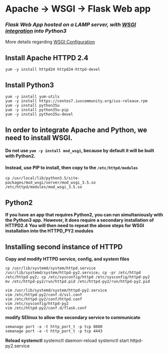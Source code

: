 # Apache -> WSGI -> Flask Web app
### *Flask Web App hosted on a LAMP server, with [WSGI integration](https://pypi.org/project/mod_wsgi/) into Python3*

More details regarding [WSGI Configuration](https://modwsgi.readthedocs.io/en/develop/configuration.html)
## Install Apache HTTPD 2.4 
```
yum -y install httpd24 httpd24-httpd-devel
```
## Install Python3
```
yum -y install yum-utils
yum -y install https://centos7.iuscommunity.org/ius-release.rpm
yum -y install python35u
yum -y install python35u-pip
yum -y install python35u-devel
```
## In order to integrate Apache and Python, we need to install WSGI.
#### Do not use ```yum -y install mod_wsgi```, because by default it will be built with Python2.
#### Instead, use PIP to install, then copy to the ```/etc/httpd/modules```
```
cp /usr/local/lib/python3.5/site-packages/mod_wsgi/server/mod_wsgi_3.5.so /etc/httpd/modules/mod_wsgi_3.5.so
```

## Python2
**If you have an app that requires Python2, you can run simultaniously with the Python3 app.**
**However, it does require a secondary installation of HTTPD2.4**
**You will then need to repeat the above steps for WSGI installation into the HTTPD_PY2 modules**


## Installing second instance of HTTPD
**Copy and modify HTTPD service, config, and system files**
```
cp /usr/lib/systemd/system/httpd.service /usr/lib/systemd/system/httpd-py2.service; cp -pr /etc/httpd /etc/httpd-py2; cp /etc/sysconfig/httpd /etc/sysconfig/httpd-py2
mv /etc/httpd-py2/run/httpd.pid /etc/httpd-py2/run/httpd-py2.pid

vim /usr/lib/systemd/system/httpd-py2.service 
vim /etc/httpd-py2/conf.d/ssl.conf 
vim /etc/httpd-py2/conf/httpd.conf 
vim /etc/sysconfig/httpd-py2 
vim /etc/httpd-py2/conf.d/flask.conf 
```
**modify SElinux to allow the secondary service to communicate**
```
semanage port -a -t http_port_t -p tcp 8080
semanage port -a -t http_port_t -p tcp 4443
```
**Reload systemctl**
systemctl daemon-reload 
systemctl start httpd-py2.service 

